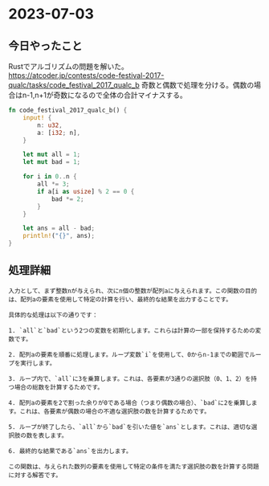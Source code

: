 # 2023-07-03
## 今日やったこと
Rustでアルゴリズムの問題を解いた。   
https://atcoder.jp/contests/code-festival-2017-qualc/tasks/code_festival_2017_qualc_b
奇数と偶数で処理を分ける。偶数の場合はn-1,n+1が奇数になるので全体の合計マイナスする。   
```rs
fn code_festival_2017_qualc_b() {
    input! {
        n: u32,
        a: [i32; n],
    }

    let mut all = 1;
    let mut bad = 1;

    for i in 0..n {
        all *= 3;
        if a[i as usize] % 2 == 0 {
            bad *= 2;
        }
    }

    let ans = all - bad;
    println!("{}", ans);
}
```

## 処理詳細
```
入力として、まず整数nが与えられ、次にn個の整数が配列aに与えられます。この関数の目的は、配列aの要素を使用して特定の計算を行い、最終的な結果を出力することです。

具体的な処理は以下の通りです：

1. `all`と`bad`という2つの変数を初期化します。これらは計算の一部を保持するための変数です。

2. 配列aの要素を順番に処理します。ループ変数`i`を使用して、0からn-1までの範囲でループを実行します。

3. ループ内で、`all`に3を乗算します。これは、各要素が3通りの選択肢（0、1、2）を持つ場合の総数を計算するためです。

4. 配列aの要素を2で割った余りが0である場合（つまり偶数の場合）、`bad`に2を乗算します。これは、各要素が偶数の場合の不適な選択肢の数を計算するためです。

5. ループが終了したら、`all`から`bad`を引いた値を`ans`とします。これは、適切な選択肢の数を表します。

6. 最終的な結果である`ans`を出力します。

この関数は、与えられた数列の要素を使用して特定の条件を満たす選択肢の数を計算する問題に対する解答です。
```